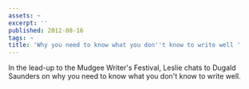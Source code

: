 ```yaml
---
assets: ~
excerpt: ''
published: 2012-08-16
tags: ~
title: 'Why you need to know what you don''t know to write well '
---
```

In the lead-up to the Mudgee Writer's Festival, Leslie chats to Dugald Saunders on why you need to know what you don't know to write well. 
